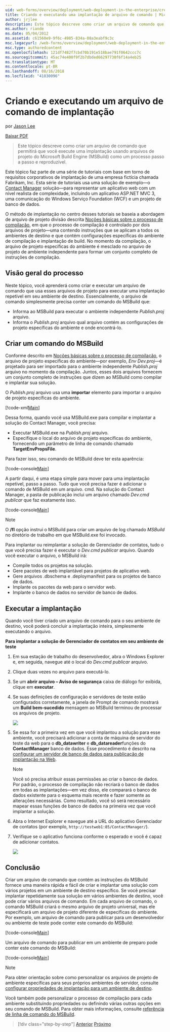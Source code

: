 ```yaml
---
uid: web-forms/overview/deployment/web-deployment-in-the-enterprise/creating-and-running-a-deployment-command-file
title: Criando e executando uma implantação de arquivo de comando | Microsoft Docs
author: jrjlee
description: Este tópico descreve como criar um arquivo de comando que lhe permitirá executar uma implantação usando os arquivos de projeto do Microsoft Build Engine (MSBuild) como uma única etapa, re...
ms.author: riande
ms.date: 05/04/2012
ms.assetid: c61560e9-9f6c-4985-834a-08a3eabf9c3c
msc.legacyurl: /web-forms/overview/deployment/web-deployment-in-the-enterprise/creating-and-running-a-deployment-command-file
msc.type: authoredcontent
ms.openlocfilehash: 121df7482f7cbd70b191e518bae791f0642ccc7c
ms.sourcegitcommit: 45ac74e400f9f2b7dbded66297730f6f14a4eb25
ms.translationtype: MT
ms.contentlocale: pt-BR
ms.lasthandoff: 08/16/2018
ms.locfileid: "41830096"
---
```

<a name="creating-and-running-a-deployment-command-file"></a>Criando e executando um arquivo de comando de implantação
====================
por [Jason Lee](https://github.com/jrjlee)

[Baixar PDF](https://msdnshared.blob.core.windows.net/media/MSDNBlogsFS/prod.evol.blogs.msdn.com/CommunityServer.Blogs.Components.WeblogFiles/00/00/00/63/56/8130.DeployingWebAppsInEnterpriseScenarios.pdf)

> Este tópico descreve como criar um arquivo de comando que permitirá que você execute uma implantação usando arquivos de projeto do Microsoft Build Engine (MSBuild) como um processo passo a passo e reproduzível.


Este tópico faz parte de uma série de tutoriais com base em torno de requisitos corporativos de implantação de uma empresa fictícia chamada Fabrikam, Inc. Esta série de tutoriais usa uma solução de exemplo&#x2014;o [Contact Manager](the-contact-manager-solution.md) solução&#x2014;para representar um aplicativo web com um nível realista de complexidade, incluindo um aplicativo ASP.NET MVC 3, uma comunicação do Windows Serviço Foundation (WCF) e um projeto de banco de dados.

O método de implantação no centro desses tutoriais se baseia a abordagem de arquivo de projeto divisão descrita [Noções básicas sobre o processo de compilação](understanding-the-build-process.md), em que o processo de compilação é controlado por dois arquivos de projeto&#x2014;uma contendo instruções que se aplicam a todos os ambientes de destino e que contém configurações específicas do ambiente de compilação e implantação de build. No momento da compilação, o arquivo de projeto específicas do ambiente é mesclado no arquivo de projeto de ambiente independente para formar um conjunto completo de instruções de compilação.

## <a name="process-overview"></a>Visão geral do processo

Neste tópico, você aprenderá como criar e executar um arquivo de comando que usa esses arquivos de projeto para executar uma implantação repetível em seu ambiente de destino. Essencialmente, o arquivo de comando simplesmente precisa conter um comando do MSBuild que:

- Informa ao MSBuild para executar o ambiente independente *Publish.proj* arquivo.
- Informa o *Publish.proj* arquivo qual arquivo contém as configurações de projeto específicas do ambiente e onde encontrá-lo.

## <a name="create-an-msbuild-command"></a>Criar um comando do MSBuild

Conforme descrito em [Noções básicas sobre o processo de compilação](understanding-the-build-process.md), o arquivo de projeto específicas do ambiente&#x2014;por exemplo, *Env Dev.proj*&#x2014;é projetado para ser importado para o ambiente independente *Publish.proj* arquivo no momento da compilação. Juntos, esses dois arquivos fornecem um conjunto completo de instruções que dizem ao MSBuild como compilar e implantar sua solução.

O *Publish.proj* arquivo usa uma **importar** elemento para importar o arquivo de projeto específicas do ambiente.


[!code-xml[Main](creating-and-running-a-deployment-command-file/samples/sample1.xml)]


Dessa forma, quando você usa MSBuild.exe para compilar e implantar a solução do Contact Manager, você precisa:

- Executar MSBuild.exe na *Publish.proj* arquivo.
- Especifique o local do arquivo de projeto específicas do ambiente, fornecendo um parâmetro de linha de comando chamado **TargetEnvPropsFile**.

Para fazer isso, seu comando de MSBuild deve ter esta aparência:


[!code-console[Main](creating-and-running-a-deployment-command-file/samples/sample2.cmd)]


A partir daqui, é uma etapa simple para mover para uma implantação repetível, passo a passo. Tudo que você precisa fazer é adicionar o comando de MSBuild em um arquivo. cmd. Na solução do Contact Manager, a pasta de publicação inclui um arquivo chamado *Dev.cmd publicar* que faz exatamente isso.


[!code-console[Main](creating-and-running-a-deployment-command-file/samples/sample3.cmd)]


> [!NOTE]
> O **/fl** opção instrui o MSBuild para criar um arquivo de log chamado *MSBuild* no diretório de trabalho em que MSBuild.exe foi invocado.


Para implantar ou reimplantar a solução de Gerenciador de contatos, tudo o que você precisa fazer é executar o *Dev.cmd publicar* arquivo. Quando você executar o arquivo, o MSBuild irá:

- Compile todos os projetos na solução.
- Gere pacotes de web implantável para projetos de aplicativo web.
- Gere arquivos .dbschema e .deploymanifest para os projetos de banco de dados.
- Implante os pacotes da web para o servidor web.
- Implante o banco de dados no servidor de banco de dados.

## <a name="run-the-deployment"></a>Executar a implantação

Quando você tiver criado um arquivo de comando para o seu ambiente de destino, você poderá concluir a implantação inteira, simplesmente executando o arquivo.

**Para implantar a solução de Gerenciador de contatos em seu ambiente de teste**

1. Em sua estação de trabalho do desenvolvedor, abra o Windows Explorer e, em seguida, navegue até o local do *Dev.cmd publicar* arquivo.
2. Clique duas vezes no arquivo para executá-lo.
3. Se um **abrir arquivo – Aviso de segurança** caixa de diálogo for exibida, clique em **executar**.
4. Se suas definições de configuração e servidores de teste estão configurados corretamente, a janela de Prompt de comando mostrará um **Build bem-sucedido** mensagem ao MSBuild terminou de processar os arquivos de projeto.

    ![](creating-and-running-a-deployment-command-file/_static/image1.png)
5. Se essa for a primeira vez em que você implantou a solução para esse ambiente, você precisará adicionar a conta de máquina de servidor do teste da web para o **db\_datawriter** e **db\_datareader**funções do **ContactManager** banco de dados. Esse procedimento é descrito na [configurar um servidor de banco de dados para publicação de implantação na Web](../configuring-server-environments-for-web-deployment/configuring-a-database-server-for-web-deploy-publishing.md).

    > [!NOTE]
    > Você só precisa atribuir essas permissões ao criar o banco de dados. Por padrão, o processo de compilação não recriará o banco de dados em todas as implantações&#x2014;em vez disso, ele comparará o banco de dados existente para o esquema mais recente e fazer somente as alterações necessárias. Como resultado, você só será necessário mapear essas funções de banco de dados na primeira vez que você implantar a solução.
6. Abra o Internet Explorer e navegue até a URL do aplicativo Gerenciador de contatos (por exemplo, `http://testweb1:85/ContactManager/`).
7. Verifique se o aplicativo funciona conforme o esperado e você é capaz de adicionar contatos.

    ![](creating-and-running-a-deployment-command-file/_static/image2.png)

## <a name="conclusion"></a>Conclusão

Criar um arquivo de comando que contém as instruções do MSBuild fornece uma maneira rápida e fácil de criar e implantar uma solução com vários projetos em um ambiente de destino específico. Se você precisar implantar repetidamente sua solução em vários ambientes de destino, você pode criar vários arquivos de comando. Em cada arquivo de comando, o comando MSBuild criará o mesmo arquivo de projeto universal, mas ele especificará um arquivo de projeto diferente de específicas do ambiente. Por exemplo, um arquivo de comando para publicar para um desenvolvedor ou ambiente de teste pode conter este comando do MSBuild:


[!code-console[Main](creating-and-running-a-deployment-command-file/samples/sample4.cmd)]


Um arquivo de comando para publicar em um ambiente de preparo pode conter este comando do MSBuild:


[!code-console[Main](creating-and-running-a-deployment-command-file/samples/sample5.cmd)]


> [!NOTE]
> Para obter orientação sobre como personalizar os arquivos de projeto de ambiente específicas para seus próprios ambientes de servidor, consulte [configurar propriedades de implantação para um ambiente de destino](../configuring-server-environments-for-web-deployment/configuring-deployment-properties-for-a-target-environment.md).


Você também pode personalizar o processo de compilação para cada ambiente substituindo propriedades ou definindo várias outras opções em seu comando de MSBuild. Para obter mais informações, consulte [referência de linha de comando do MSBuild](https://msdn.microsoft.com/library/ms164311.aspx).

> [!div class="step-by-step"]
> [Anterior](deploying-database-projects.md)
> [Próximo](manually-installing-web-packages.md)
